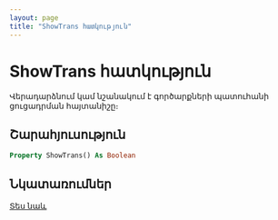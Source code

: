 ```yaml
---
layout: page
title: "ShowTrans հատկություն"
---
```


# ShowTrans հատկություն

Վերադարձնում կամ նշանակում է գործարքների պատուհանի ցուցադրման հայտանիշը։

## Շարահյուսություն

```vb
Property ShowTrans() As Boolean
```

## Նկատառումներ

[Տես նաև](../../AsAccounting/FactHeader.md)
